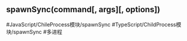 ## spawnSync(command\[, args\]\[, options\])

#JavaScript/ChileProcess模块/spawnSync #TypeScript/ChildProcess模块/spawnSync #多进程 